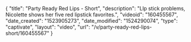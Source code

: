 {
    "title": "Party Ready Red Lips - Short",
    "description": "Llp stick problems, Nicolette shows her five red lipstick favorites.",
    "videoid": "160455567",
    "date_created": "1523905273",
    "date_modified": "1524290074",
    "type": "captivate",
    "layout": "video",
    "url": "\/v\/party-ready-red-lips-short\/160455567"
}